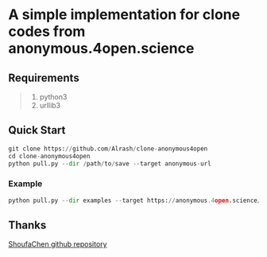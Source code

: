 # A simple implementation for clone codes from anonymous.4open.science

## Requirements
> 1. python3
> 2. urllib3

## Quick Start
```python
git clone https://github.com/Alrash/clone-anonymous4open
cd clone-anonymous4open
python pull.py --dir /path/to/save --target anonymous-url
```


### Example
```python
python pull.py --dir examples --target https://anonymous.4open.science/r/99219ca9-ff6a-49e5-a525-c954080de8a7
```


## Thanks
[ShoufaChen github repository](https://github.com/ShoufaChen/clone-anonymous4open)

